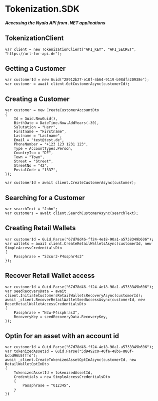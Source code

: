 # Tokenization.SDK
##### Accessing the Nyala API from .NET applications

## TokenizationClient

```
var client = new TokenizationClient("API_KEY", "API_SECRET", "https://url-for-api.de");
```


## Getting a Customer
```
var customerId = new Guid("28912b27-e10f-4b64-9119-b98dfa20938e");
var customer = await client.GetCustomerAsync(customerId);
```


## Creating a Customer
```
var customer = new CreateCustomerAccountDto
{
    Id = Guid.NewGuid(),
    BirthDate = DateTime.Now.AddYears(-30),
    Salutation = "Herr",
    Firstname = "Firstname",
    Lastname = "Lastname",
    Email = "test@test.de",
    PhoneNumber = "+123 123 1231 123",
    Type = AccountTypes.Person,
    CountryIso = "DE",
    Town = "Town",
    Street = "Street",
    StreetNo = "42",
    PostalCode = "1337",
});

var customerId = await client.CreateCustomerAsync(customer);
```


## Searching for a Customer
```
var searchText = "John";
var customers = await client.SearchCustomerAsync(searchText);
```


## Creating Retail Wallets
```
var customerId = Guid.Parse("67d78d46-ff24-4e18-90a1-a5738349b606");
var wallets = await client.CreateRetailWalletsAsync(customerId, new SimpleAccessCredentialsDto
{
    Passphrase = "S3cur3-P4ssphr4s3"
});
```


## Recover Retail Wallet access
```
var customerId = Guid.Parse("67d78d46-ff24-4e18-90a1-a5738349b606");
var seedRecoveryData = await client.InitiateCustomersRetailWalletsRecoveryAsync(customerId);
await _client.RecoverRetailWalletSeedAccessAsync(customerId, new ResetRetailWalletAccessCredentialsDto
{
    Passphrase = "N3w-P4ssphras3",
    RecoveryKey = seedRecoveryData.RecoveryKey,
});
```

## Optin for an asset with an account id
```
var customerId = Guid.Parse("67d78d46-ff24-4e18-90a1-a5738349b606");
var tokenizedAssetId = Guid.Parse("5d9492c0-40fe-48b6-880f-bdbd96b5fffd");
await _client.CreateTokenizedAssetOptInAsync(customerId, new RetailWalletOptInDto
{
    TokenizedAssetId = tokenizedAssetId,
    Credentials = new SimpleAccessCredentialsDto
    {
        Passphrase = "012345",
    }
})
```

